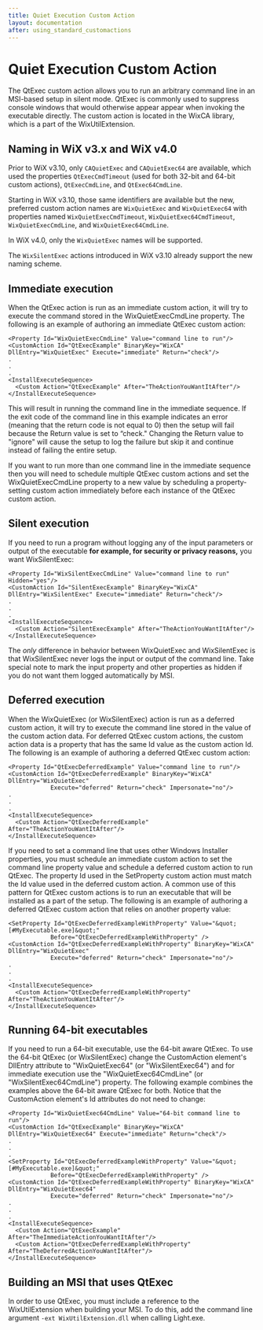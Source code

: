 ```yaml
---
title: Quiet Execution Custom Action
layout: documentation
after: using_standard_customactions
---
```


# Quiet Execution Custom Action

The QtExec custom action allows you to run an arbitrary command line in an MSI-based setup in silent mode. QtExec is commonly used to suppress console windows that would otherwise appear appear when invoking the executable directly. The custom action is located in the WixCA library, which is a part of the WixUtilExtension.


## Naming in WiX v3.x and WiX v4.0

Prior to WiX v3.10, only `CAQuietExec` and `CAQuietExec64` are available, which used the properties `QtExecCmdTimeout` (used for both 32-bit and 64-bit custom actions), `QtExecCmdLine`, and `QtExec64CmdLine`.

Starting in WiX v3.10, those same identifiers are available but the new, preferred custom action names are `WixQuietExec` and `WixQuietExec64` with properties named `WixQuietExecCmdTimeout`, `WixQuietExec64CmdTimeout`, `WixQuietExecCmdLine`, and `WixQuietExec64CmdLine`.

In WiX v4.0, only the `WixQuietExec` names will be supported.

The `WixSilentExec` actions introduced in WiX v3.10 already support the new naming scheme.


## Immediate execution

When the QtExec action is run as an immediate custom action, it will try to execute the command stored in the WixQuietExecCmdLine property. The following is an example of authoring an immediate QtExec custom action:

    <Property Id="WixQuietExecCmdLine" Value="command line to run"/>
    <CustomAction Id="QtExecExample" BinaryKey="WixCA" DllEntry="WixQuietExec" Execute="immediate" Return="check"/>
    .
    .
    .
    <InstallExecuteSequence>
      <Custom Action="QtExecExample" After="TheActionYouWantItAfter"/>
    </InstallExecuteSequence>

This will result in running the command line in the immediate sequence. If the exit code of the command line in this example indicates an error (meaning that the return code is not equal to 0) then the setup will fail because the Return value is set to &ldquo;check.&quot; Changing the Return value to &quot;ignore&quot; will cause the setup to log the failure but skip it and continue instead of failing the entire setup.

If you want to run more than one command line in the immediate sequence then you will need to schedule multiple QtExec custom actions and set the WixQuietExecCmdLine property to a new value by scheduling a property-setting custom action immediately before each instance of the QtExec custom action.

## Silent execution

If you need to run a program without logging any of the input parameters or output of the executable __for example, for security or privacy reasons,__ you want WixSilentExec:

    <Property Id="WixSilentExecCmdLine" Value="command line to run" Hidden="yes"/>
    <CustomAction Id="SilentExecExample" BinaryKey="WixCA" DllEntry="WixSilentExec" Execute="immediate" Return="check"/>
    .
    .
    .
    <InstallExecuteSequence>
      <Custom Action="SilentExecExample" After="TheActionYouWantItAfter"/>
    </InstallExecuteSequence>

The *only* difference in behavior between WixQuietExec and WixSilentExec is that WixSilentExec never logs the input or output of the command line. Take special note to mark the input property and other properties as hidden if you do not want them logged automatically by MSI.

## Deferred execution

When the WixQuietExec (or WixSilentExec) action is run as a deferred custom action, it will try to execute the command line stored in the value of the custom action data. For deferred QtExec custom actions, the custom action data is a property that has the same Id value as the custom action Id. The following is an example of authoring a deferred QtExec custom action:

    <Property Id="QtExecDeferredExample" Value="command line to run"/>
    <CustomAction Id="QtExecDeferredExample" BinaryKey="WixCA" DllEntry="WixQuietExec"
                Execute="deferred" Return="check" Impersonate="no"/>
    .
    .
    .
    <InstallExecuteSequence>
      <Custom Action="QtExecDeferredExample" After="TheActionYouWantItAfter"/>
    </InstallExecuteSequence>

If you need to set a command line that uses other Windows Installer properties, you must schedule an immediate custom action to set the command line property value and schedule a deferred custom action to run QtExec. The property Id used in the SetProperty custom action must match the Id value used in the deferred custom action. A common use of this pattern for QtExec custom actions is to run an executable that will be installed as a part of the setup. The following is an example of authoring a deferred QtExec custom action that relies on another property value:

    <SetProperty Id="QtExecDeferredExampleWithProperty" Value="&quot;[#MyExecutable.exe]&quot;"
                Before="QtExecDeferredExampleWithProperty" />
    <CustomAction Id="QtExecDeferredExampleWithProperty" BinaryKey="WixCA" DllEntry="WixQuietExec"
                Execute="deferred" Return="check" Impersonate="no"/>
    .
    .
    .
    <InstallExecuteSequence>
      <Custom Action="QtExecDeferredExampleWithProperty" After="TheActionYouWantItAfter"/>
    </InstallExecuteSequence>

## Running 64-bit executables

If you need to run a 64-bit executable, use the 64-bit aware QtExec. To use the 64-bit QtExec (or WixSilentExec) change the CustomAction element&apos;s DllEntry attribute to &quot;WixQuietExec64&quot; (or &quot;WixSilentExec64&quot;) and for immediate execution use the &quot;WixQuietExec64CmdLine&quot; (or &quot;WixSilentExec64CmdLine&quot;) property. The following example combines the examples above the 64-bit aware QtExec for both. Notice that the CustomAction element&apos;s Id attributes do not need to change:

    <Property Id="WixQuietExec64CmdLine" Value="64-bit command line to run"/>
    <CustomAction Id="QtExecExample" BinaryKey="WixCA" DllEntry="WixQuietExec64" Execute="immediate" Return="check"/>
    .
    .
    .
    <SetProperty Id="QtExecDeferredExampleWithProperty" Value="&quot;[#MyExecutable.exe]&quot;" 
                Before="QtExecDeferredExampleWithProperty" />
    <CustomAction Id="QtExecDeferredExampleWithProperty" BinaryKey="WixCA" DllEntry="WixQuietExec64"
                Execute="deferred" Return="check" Impersonate="no"/>
    .
    .
    .
    <InstallExecuteSequence>
      <Custom Action="QtExecExample" After="TheImmediateActionYouWantItAfter"/>
      <Custom Action="QtExecDeferredExampleWithProperty" After="TheDeferredActionYouWantItAfter"/>
    </InstallExecuteSequence>

## Building an MSI that uses QtExec

In order to use QtExec, you must include a reference to the WixUtilExtension when building your MSI. To do this, add the command line argument `-ext WixUtilExtension.dll` when calling Light.exe.
